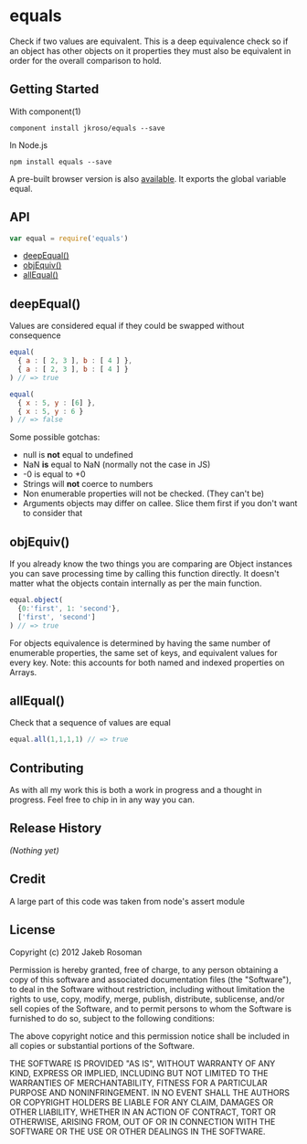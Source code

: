 # equals

Check if two values are equivalent. This is a deep equivalence check so if an object has other objects on it properties they must also be equivalent in order for the overall comparison to hold. 

## Getting Started

With component(1) 

`component install jkroso/equals --save`

In Node.js 

`npm install equals --save`

A pre-built browser version is also [available](https://raw.github.com/jkroso/equals/master/dist/equals.min.js). It exports the global variable equal. 

## API

```javascript
var equal = require('equals')
```
  - [deepEqual()](#deepequal)
  - [objEquiv()](#objequiv)
  - [allEqual()](#allequal)

## deepEqual()

  Values are considered equal if they could be swapped without consequence
  
```js
equal(
  { a : [ 2, 3 ], b : [ 4 ] },
  { a : [ 2, 3 ], b : [ 4 ] }
) // => true
```

    
```js
equal(
  { x : 5, y : [6] },
  { x : 5, y : 6 }
) // => false
```

    
  Some possible gotchas:
  
  - null is __not__ equal to undefined
  - NaN __is__ equal to NaN (normally not the case in JS)
  - -0 is equal to +0
  - Strings will __not__ coerce to numbers
  - Non enumerable properties will not be checked. (They can't be)
  - Arguments objects may differ on callee. Slice them first if you don't want to consider that

## objEquiv()

  If you already know the two things you are comparing are Object instances
  you can save processing time by calling this function directly. It doesn't 
  matter what the objects contain internally as per the main function.
  
```js
equal.object(
  {0:'first', 1: 'second'},
  ['first', 'second']
) // => true
```

  
  For objects equivalence is determined by having the same number of 
  enumerable properties, the same set of keys, and equivalent values for 
  every key.
  Note: this accounts for both named and indexed properties on Arrays.

## allEqual()

  Check that a sequence of values are equal
  
```js
equal.all(1,1,1,1) // => true
```


## Contributing
As with all my work this is both a work in progress and a thought in progress. Feel free to chip in in any way you can.

## Release History
_(Nothing yet)_

## Credit
A large part of this code was taken from node's assert module

## License
Copyright (c) 2012 Jakeb Rosoman

Permission is hereby granted, free of charge, to any person
obtaining a copy of this software and associated documentation
files (the "Software"), to deal in the Software without
restriction, including without limitation the rights to use,
copy, modify, merge, publish, distribute, sublicense, and/or sell
copies of the Software, and to permit persons to whom the
Software is furnished to do so, subject to the following
conditions:

The above copyright notice and this permission notice shall be
included in all copies or substantial portions of the Software.

THE SOFTWARE IS PROVIDED "AS IS", WITHOUT WARRANTY OF ANY KIND,
EXPRESS OR IMPLIED, INCLUDING BUT NOT LIMITED TO THE WARRANTIES
OF MERCHANTABILITY, FITNESS FOR A PARTICULAR PURPOSE AND
NONINFRINGEMENT. IN NO EVENT SHALL THE AUTHORS OR COPYRIGHT
HOLDERS BE LIABLE FOR ANY CLAIM, DAMAGES OR OTHER LIABILITY,
WHETHER IN AN ACTION OF CONTRACT, TORT OR OTHERWISE, ARISING
FROM, OUT OF OR IN CONNECTION WITH THE SOFTWARE OR THE USE OR
OTHER DEALINGS IN THE SOFTWARE.
